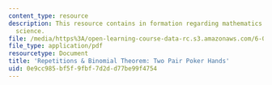 ```yaml
---
content_type: resource
description: This resource contains in formation regarding mathematics for computer
  science.
file: /media/https%3A/open-learning-course-data-rc.s3.amazonaws.com/6-042j-mathematics-for-computer-science-spring-2015/0e9cc985bf5f9fbf7d2dd77be99f4754_MIT6_042JS16_TwoPairPoker.pdf
file_type: application/pdf
resourcetype: Document
title: 'Repetitions & Binomial Theorem: Two Pair Poker Hands'
uid: 0e9cc985-bf5f-9fbf-7d2d-d77be99f4754
---
```

